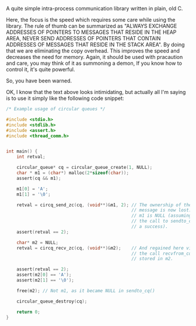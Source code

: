 A quite simple intra-process communication library written in
plain, old C.

Here, the focus is the speed which requires some care while
using the library. The rule of thumb can be summarized as
"ALWAYS EXCHANGE ADDRESSES OF POINTERS TO MESSAGES THAT
RESIDE IN THE HEAP AREA, NEVER SEND ADDRESSES OF POINTERS
THAT CONTAIN ADDRESSES OF MESSAGES THAT RESIDE IN THE STACK
AREA". By doing that we are eliminating the copy overhead.
This improves the speed and decreases the need for memory.
Again, it should be used with pracaution and care, you may
think of it as summoning a demon, If you know how to control
it, it's quite powerful.

So, you have been warned.

OK, I know that the text above looks intimidating, but
actually all I'm saying is to use it simply like the
following code snippet:

```c
/* Example usage of circular queues */

#include <stdio.h>
#include <stdlib.h>
#include <assert.h>
#include <thread_comm.h>


int main() {
    int retval;

    circular_queue* cq = circular_queue_create(1, NULL);
    char * m1 = (char*) malloc(2*sizeof(char));
    assert(cq && m1);

    m1[0] = 'A';
    m1[1] = '\0';

    retval = circq_send_zc(cq, (void**)&m1, 2); // The ownership of the
                                                // message is now lost.
                                                // m1 is NULL (assuming
                                                // the call to sendto_cq
                                                // a success).
    assert(retval == 2);

    char* m2 = NULL;
    retval = circq_recv_zc(cq, (void**)&m2);    // And regained here via
                                                // the call recvfrom_cq
                                                // stored in m2.

    assert(retval == 2);
    assert(m2[0] == 'A');
    assert(m2[1] == '\0');

    free(m2); // Not m1, as it became NULL in sendto_cq()

    circular_queue_destroy(cq);

    return 0;
}
```
